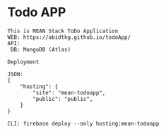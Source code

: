 # Todo APP

    This is MEAN Stack ToDo Application
    WEB: https://abidtkg.github.io/todoApp/
    API:
     DB: MongoDB (Atlas)

    Deployment

    JSON:
    {
    	"hosting": {
    		"site": "mean-todoapp",
    		"public": "public",
    	}
    }

    CLI: firebase deploy --only hosting:mean-todoapp
